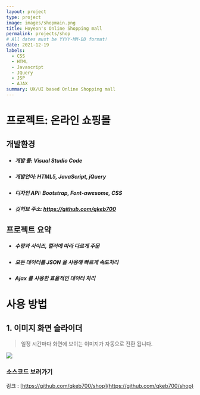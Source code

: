 ```yaml
---
layout: project
type: project
image: images/shopmain.png
title: Hoyeon's Online Shopping mall
permalink: projects/shop
# All dates must be YYYY-MM-DD format!
date: 2021-12-19
labels:
  - CSS
  - HTML
  - Javascript
  - JQuery
  - JSP
  - AJAX
summary: UX/UI based Online Shopping mall
---
```


# 프로젝트: 온라인 쇼핑몰

## 개발환경
- ##### 개발 툴: Visual Studio Code
- ##### 개발언어: HTML5, JavaScript, jQuery
- ##### 디자인 API: Bootstrap, Font-awesome, CSS
- ##### 깃허브 주소: https://github.com/qkeb700

## 프로젝트 요약
- ##### 수량과 사이즈, 컬러에 따라 다르게 주문
- ##### 모든 데이터를 JSON 을 사용해 빠르게 속도처리
- ##### Ajax 를 사용한 효율적인 데이터 처리

# 사용 방법

## 1. 이미지 화면 슬라이더
> 일정 시간마다 화면에 보이는 이미지가 자동으로 전환 됩니다.
<img class="ui centered huge image" src="..\images\viewshange.png">


### 소스코드 보러가기
링크 : [https://github.com/qkeb700/shop](https://github.com/qkeb700/shop)
